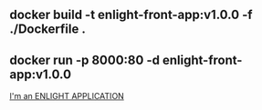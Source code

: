 ## docker build -t enlight-front-app:v1.0.0 -f ./Dockerfile .

## docker run -p 8000:80 -d enlight-front-app:v1.0.0

[I'm an ENLIGHT APPLICATION ](localhost:8000)
